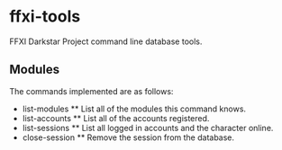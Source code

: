 # ffxi-tools

FFXI Darkstar Project command line database tools.

Modules
-------

The commands implemented are as follows:
* list-modules
** List all of the modules this command knows.
* list-accounts
** List all of the accounts registered.
* list-sessions
** List all logged in accounts and the character online.
* close-session
** Remove the session from the database.
